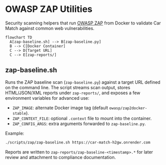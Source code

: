 # OWASP ZAP Utilities

Security scanning helpers that run [OWASP ZAP](https://www.zaproxy.org/) from
Docker to validate Car Match against common web vulnerabilities.

```mermaid
flowchart TD
  A[zap-baseline.sh] --> B[zap-baseline.py]
  B --> C[Docker Container]
  C --> D[Target URL]
  C --> E[zap-reports/]
```

## zap-baseline.sh
Runs the ZAP baseline scan (`zap-baseline.py`) against a target URL defined on
the command line. The script streams scan output, stores HTML/JSON/XML reports
under `zap-reports/`, and exposes a few environment variables for advanced use:

- `ZAP_IMAGE`: alternate Docker image tag (default `owasp/zap2docker-stable`).
- `ZAP_CONTEXT_FILE`: optional `.context` file to mount into the container.
- `ZAP_CONFIG_ARGS`: extra arguments forwarded to `zap-baseline.py`.

Example:

```bash
./scripts/zap/zap-baseline.sh https://car-match-h2gw.onrender.com
```

Reports are written to `zap-reports/zap-baseline-<timestamp>.*` for later review
and attachment to compliance documentation.
